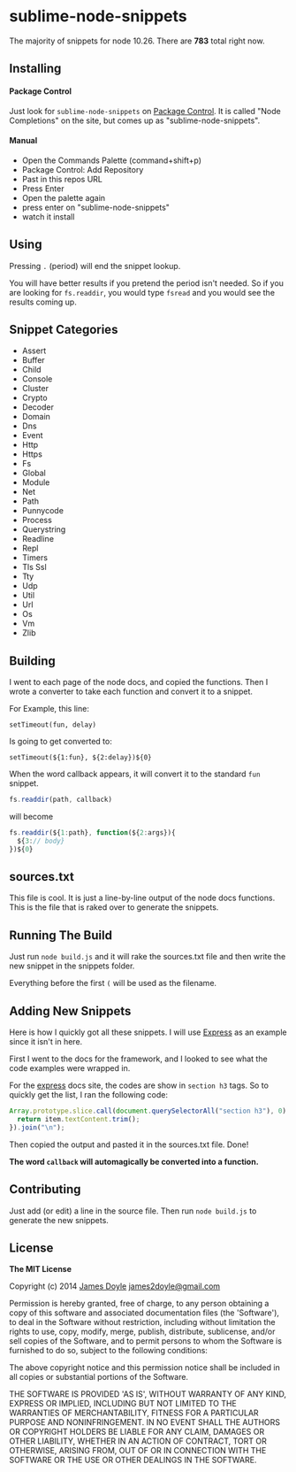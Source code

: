 sublime-node-snippets
=====================

The majority of snippets for node 10.26. There are **783** total right now.

## Installing

#### Package Control

Just look for `sublime-node-snippets` on [Package Control](https://sublime.wbond.net/packages/Node%20Completions). It is called "Node Completions" on the site, but comes up as "sublime-node-snippets".

#### Manual

* Open the Commands Palette (command+shift+p)
* Package Control: Add Repository
* Past in this repos URL
* Press Enter
* Open the palette again
* press enter on "sublime-node-snippets"
* watch it install

## Using

Pressing `.` (period) will end the snippet lookup.

You will have better results if you pretend the period isn't needed. So if you are looking for `fs.readdir`, you would type `fsread` and you would see the results coming up.

## Snippet Categories

* Assert
* Buffer
* Child
* Console
* Cluster
* Crypto
* Decoder
* Domain
* Dns
* Event
* Http
* Https
* Fs
* Global
* Module
* Net
* Path
* Punnycode
* Process
* Querystring
* Readline
* Repl
* Timers
* Tls Ssl
* Tty
* Udp
* Util
* Url
* Os
* Vm
* Zlib

## Building

I went to each page of the node docs, and copied the functions. Then I wrote a converter to take each function and convert it to a snippet.

For Example, this line:

```
setTimeout(fun, delay)
```

Is going to get converted to:

```
setTimeout(${1:fun}, ${2:delay})${0}
```

When the word callback appears, it will convert it to the standard
`fun` snippet.

```javascript
fs.readdir(path, callback)
```

will become

```javascript
fs.readdir(${1:path}, function(${2:args}){
  ${3:// body}
})${0}
```

## sources.txt

This file is cool. It is just a line-by-line output of the node docs functions. This is the file that is raked over to generate the snippets.

## Running The Build

Just run `node build.js` and it will rake the sources.txt file and then write the new snippet in the snippets folder.

Everything before the first `(` will be used as the filename.

## Adding New Snippets

Here is how I quickly got all these snippets. I will use [Express](http://expressjs.com/3x/api.html) as an example since it isn't in here.

First I went to the docs for the framework, and I looked to see what the code examples were wrapped in.

For the [express](http://expressjs.com/3x/api.html) docs site, the codes are show in `section h3` tags. So to quickly get the list, I ran the following code:

```javascript
Array.prototype.slice.call(document.querySelectorAll("section h3"), 0).map(function(item){
  return item.textContent.trim();
}).join("\n");
```

Then copied the output and pasted it in the sources.txt file. Done!

**The word `callback` will automagically be converted into a function.**

## Contributing

Just add (or edit) a line in the source file. Then run `node build.js` to generate the new snippets.

## License

**The MIT License**

Copyright (c) 2014 [James Doyle](http://twitter.com/james2doyle) james2doyle@gmail.com

Permission is hereby granted, free of charge, to any person obtaining
a copy of this software and associated documentation files (the
'Software'), to deal in the Software without restriction, including
without limitation the rights to use, copy, modify, merge, publish,
distribute, sublicense, and/or sell copies of the Software, and to
permit persons to whom the Software is furnished to do so, subject to
the following conditions:

The above copyright notice and this permission notice shall be
included in all copies or substantial portions of the Software.

THE SOFTWARE IS PROVIDED 'AS IS', WITHOUT WARRANTY OF ANY KIND,
EXPRESS OR IMPLIED, INCLUDING BUT NOT LIMITED TO THE WARRANTIES OF
MERCHANTABILITY, FITNESS FOR A PARTICULAR PURPOSE AND NONINFRINGEMENT.
IN NO EVENT SHALL THE AUTHORS OR COPYRIGHT HOLDERS BE LIABLE FOR ANY
CLAIM, DAMAGES OR OTHER LIABILITY, WHETHER IN AN ACTION OF CONTRACT,
TORT OR OTHERWISE, ARISING FROM, OUT OF OR IN CONNECTION WITH THE
SOFTWARE OR THE USE OR OTHER DEALINGS IN THE SOFTWARE.
